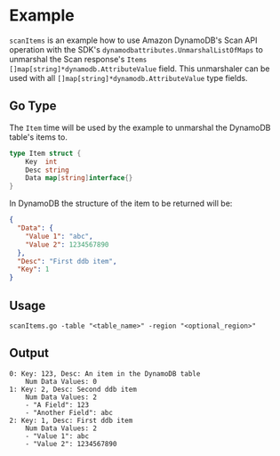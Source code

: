 # Example

`scanItems` is an example how to use Amazon DynamoDB's Scan API operation with the SDK's `dynamodbattributes.UnmarshalListOfMaps` to unmarshal the Scan response's `Items` `[]map[string]*dynamodb.AttributeValue` field. This unmarshaler can be used with all `[]map[string]*dynamodb.AttributeValue` type fields.

## Go Type

The `Item` time will be used by the example to unmarshal the DynamoDB table's items to.

```go
type Item struct {
	Key  int
	Desc string
	Data map[string]interface{}
}
```

In DynamoDB the structure of the item to be returned will be:
```json
{
  "Data": {
    "Value 1": "abc",
    "Value 2": 1234567890
  },
  "Desc": "First ddb item",
  "Key": 1
}
```

## Usage

`scanItems.go -table "<table_name>" -region "<optional_region>"`

## Output

```
0: Key: 123, Desc: An item in the DynamoDB table 
	Num Data Values: 0
1: Key: 2, Desc: Second ddb item
	Num Data Values: 2
	- "A Field": 123
	- "Another Field": abc
2: Key: 1, Desc: First ddb item
	Num Data Values: 2
	- "Value 1": abc
	- "Value 2": 1234567890
```
